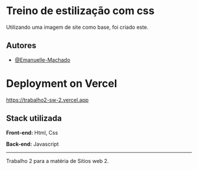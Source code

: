 # Treino de estilização com css

Utilizando uma imagem de site como base, foi criado este.

## Autores

- [@Emanuelle-Machado](https://www.github.com/Emanuelle-Machado)


# Deployment on Vercel

https://trabalho2-sw-2.vercel.app

## Stack utilizada

**Front-end:** Html, Css

**Back-end:** Javascript

------------------------

Trabalho 2 para a matéria de Sitios web 2.
